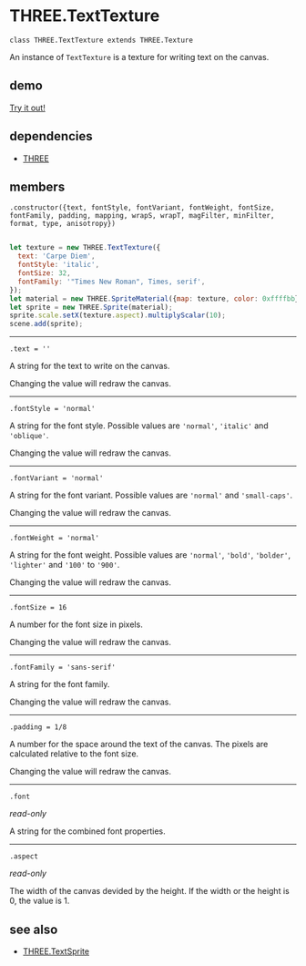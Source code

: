 # THREE.TextTexture

`class THREE.TextTexture extends THREE.Texture`

An instance of `TextTexture` is a texture for writing text on the canvas.

## demo

[Try it out!](https://seregpie.github.io/THREE.TextTexture/)

## dependencies

- [THREE](https://github.com/mrdoob/three.js)

## members

`.constructor({text, fontStyle, fontVariant, fontWeight, fontSize, fontFamily, padding, mapping, wrapS, wrapT, magFilter, minFilter, format, type, anisotropy})`

```javascript

let texture = new THREE.TextTexture({
  text: 'Carpe Diem',
  fontStyle: 'italic',
  fontSize: 32,
  fontFamily: '"Times New Roman", Times, serif',
});
let material = new THREE.SpriteMaterial({map: texture, color: 0xffffbb});
let sprite = new THREE.Sprite(material);
sprite.scale.setX(texture.aspect).multiplyScalar(10);
scene.add(sprite);

```

---

`.text = ''`

A string for the text to write on the canvas.

Changing the value will redraw the canvas.

---

`.fontStyle = 'normal'`

A string for the font style. Possible values are `'normal'`, `'italic'` and `'oblique'`.

Changing the value will redraw the canvas.

---

`.fontVariant = 'normal'`

A string for the font variant. Possible values are `'normal'` and `'small-caps'`.

Changing the value will redraw the canvas.

---

`.fontWeight = 'normal'`

A string for the font weight. Possible values are `'normal'`, `'bold'`, `'bolder'`, `'lighter'` and `'100'` to `'900'`.

Changing the value will redraw the canvas.

---

`.fontSize = 16`

A number for the font size in pixels.

Changing the value will redraw the canvas.

---

`.fontFamily = 'sans-serif'`

A string for the font family.

Changing the value will redraw the canvas.

---

`.padding = 1/8`

A number for the space around the text of the canvas. The pixels are calculated relative to the font size.

Changing the value will redraw the canvas.

---

`.font`

*read-only*

A string for the combined font properties.

---


`.aspect`

*read-only*

The width of the canvas devided by the height. If the width or the height is 0, the value is 1.

## see also

- [THREE.TextSprite](https://github.com/SeregPie/THREE.TextSprite)
